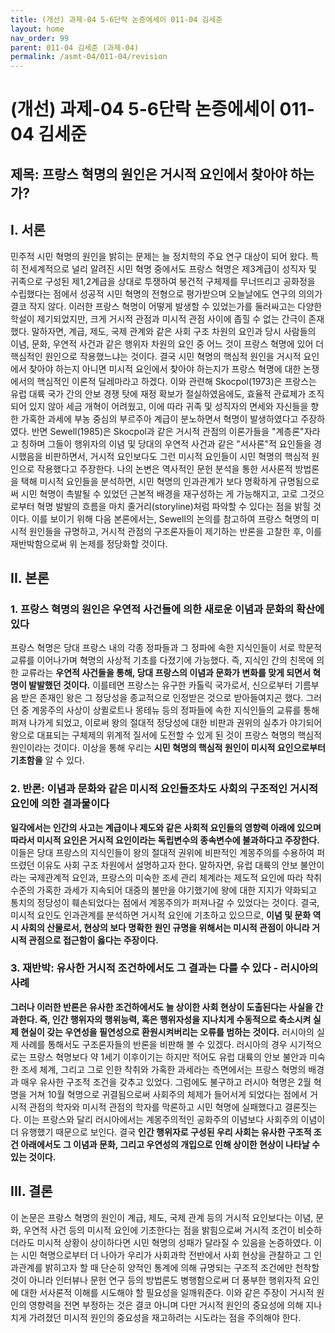 ```yaml
---
title: (개선) 과제-04 5-6단락 논증에세이 011-04 김세준
layout: home
nav_order: 99
parent: 011-04 김세준 (과제-04)
permalink: /asmt-04/011-04/revision
---
```


# (개선) 과제-04 5-6단락 논증에세이 011-04 김세준 

## 제목: 프랑스 혁명의 원인은 거시적 요인에서 찾아야 하는가?

## I. 서론

민주적 시민 혁명의 원인을 밝히는 문제는 늘 정치학의 주요 연구 대상이 되어 왔다. 특히 전세계적으로 널리 알려진 시민 혁명 중에서도 프랑스 혁명은 제3계급이 성직자 및 귀족으로 구성된 제1,2계급을 상대로 투쟁하여 봉건적 구체제를 무너뜨리고 공화정을 수립했다는 점에서 성공적 시민 혁명의 전형으로 평가받으며 오늘날에도 연구의 의의가 결코 작지 않다. 이러한 프랑스 혁명이 어떻게 발생할 수 있었는가를 둘러싸고는 다양한 학설이 제기되었지만, 크게 거시적 관점과 미시적 관점 사이에 좁힐 수 없는 간극이 존재했다. 말하자면, 계급, 제도, 국제 관계와 같은 사회 구조 차원의 요인과 당시 사람들의 이념, 문화, 우연적 사건과 같은 행위자 차원의 요인 중 어느 것이 프랑스 혁명에 있어 더 핵심적인 원인으로 작용했느냐는 것이다. 결국 시민 혁명의 핵심적 원인을 거시적 요인에서 찾아야 하는지 아니면 미시적 요인에서 찾아야 하는지가 프랑스 혁명에 대한 논쟁에서의 핵심적인 이론적 딜레마라고 하겠다. 이와 관련해 Skocpol(1973)은 프랑스는 유럽 대륙 국가 간의 안보 경쟁 탓에 재정 확보가 절실하였음에도, 효율적 관료제가 조직되어 있지 않아 세금 개혁이 어려웠고, 이에 따라 귀족 및 성직자의 면세와 자신들을 향한 가혹한 과세에 부농 중심의 부르주아 계급이 분노하면서 혁명이 발생하였다고 주장하였다. 반면 Sewell(1985)은 Skocpol과 같은 거시적 관점의 이론가들을 "계층론"자라고 칭하며 그들이 행위자의 이념 및 당대의 우연적 사건과 같은 "서사론"적 요인들을 경시했음을 비판하면서, 거시적 요인보다도 그런 미시적 요인들이 시민 혁명의 핵심적 원인으로 작용했다고 주장한다. 나의 논변은 역사적인 문헌 분석을 통한 서사론적 방법론을 택해 미시적 요인들을 분석하면, 시민 혁명의 인과관계가 보다 명확하게 규명됨으로써 시민 혁명이 촉발될 수 있었던 근본적 배경을 재구성하는 게 가능해지고, 고로 그것으로부터 혁명 발발의 흐름을 마치 줄거리(storyline)처럼 파악할 수 있다는 점을 밝힐 것이다. 이를 보이기 위해 다음 본론에서는, Sewell의 논의를 참고하여 프랑스 혁명의 미시적 원인들을 규명하고, 거시적 관점의 구조론자들이 제기하는 반론을 고찰한 후, 이를 재반박함으로써 위 논제를 정당화할 것이다.

## II. 본론

### 1. 프랑스 혁명의 원인은 우연적 사건들에 의한 새로운 이념과 문화의 확산에 있다

프랑스 혁명은 당대 프랑스 내의 각종 정파들과 그 정파에 속한 지식인들이 서로 학문적 교류를 이어나가며 혁명의 사상적 기초를 다졌기에 가능했다. 즉, 지식인 간의 친목에 의한 교류라는 **우연적 사건들을 통해, 당대 프랑스의 이념과 문화가 변화를 맞게 되면서 혁명이 발발했던 것이다.** 이를테면 프랑스는 유구한 카톨릭 국가로서, 신으로부터 기름부음 받은 존재인 왕은 그 정당성을 종교적으로 인정받은 것으로 받아들여지곤 했다. 그러던 중 계몽주의 사상이 상퀼로트나 몽테뉴 등의 정파들에 속한 지식인들의 교류를 통해 퍼져 나가게 되었고, 이로써 왕의 절대적 정당성에 대한 비판과 권위의 실추가 야기되어 왕으로 대표되는 구체제의 위계적 질서에 도전할 수 있게 된 것이 프랑스 혁명의 핵심적 원인이라는 것이다. 이상을 통해 우리는 **시민 혁명의 핵심적 원인이 미시적 요인으로부터 기초함을** 알 수 있다.

### 2. 반론: 이념과 문화와 같은 미시적 요인들조차도 사회의 구조적인 거시적 요인에 의한 결과물이다

**일각에서는 인간의 사고는 계급이나 제도와 같은 사회적 요인들의 영향력 아래에 있으며 따라서 미시적 요인은 거시적 요인이라는 독립변수의 종속변수에 불과하다고 주장한다.** 이들은 당대 프랑스의 지식인들이 왕의 절대적 권위에 비판적인 계몽주의를 수용하여 퍼뜨렸던 이유도 사회 구조 차원에서 설명하고자 한다. 말하자면, 유럽 대륙의 안보 불안이라는 국제관계적 요인과, 프랑스의 미숙한 조세 관리 체계라는 제도적 요인에 따라 착취 수준의 가혹한 과세가 지속되어 대중의 불만을 야기했기에 왕에 대한 지지가 약화되고 통치의 정당성이 훼손되었다는 점에서 계몽주의가 퍼져나갈 수 있었다는 것이다. 결국, 미시적 요인도 인과관계를 분석하면 거시적 요인에 기초하고 있으므로, **이념 및 문화 역시 사회의 산물로서, 현상의 보다 명확한 원인 규명을 위해서는 미시적 관점이 아니라 거시적 관점으로 접근함이 옳다는 주장이다.**

### 3. 재반박: 유사한 거시적 조건하에서도 그 결과는 다를 수 있다 - 러시아의 사례

**그러나 이러한 반론은 유사한 조건하에서도 늘 상이한 사회 현상이 도출된다는 사실을 간과한다. 즉, 인간 행위자의 행위능력, 혹은 행위자성을 지나치게 수동적으로 축소시켜 실제 현실이 갖는 우연성을 필연성으로 환원시켜버리는 오류를 범하는 것이다.** 러시아의 실제 사례를 통해서도 구조론자들의 반론을 비판해 볼 수 있겠다. 러시아의 경우 시기적으로는 프랑스 혁명보다 약 1세기 이후이기는 하지만 적어도 유럽 대륙의 안보 불안과 미숙한 조세 체계, 그리고 그로 인한 착취와 가혹한 과세라는 측면에서는 프랑스 혁명의 배경과 매우 유사한 구조적 조건을 갖추고 있었다. 그럼에도 불구하고 러시아 혁명은 2월 혁명을 거쳐 10월 혁명으로 귀결됨으로써 사회주의 체제가 들어서게 되었다는 점에서 거시적 관점의 학자와 미시적 관점의 학자를 막론하고 시민 혁명에 실패했다고 결론짓는다. 이는 프랑스와 달리 러시아에서는 계몽주의적인 공화주의 이념보다 사회주의 이념이 더 유행했기 때문으로 보인다. 결국 **인간 행위자로 구성된 우리 사회는 유사한 구조적 조건 아래에서도 그 이념과 문화, 그리고 우연성의 개입으로 인해 상이한 현상이 나타날 수 있는 것이다.**

## III. 결론

이 논문은 프랑스 혁명의 원인이 계급, 제도, 국제 관계 등의 거시적 요인보다는 이념, 문화, 우연적 사건 등의 미시적 요인에 기초한다는 점을 밝힘으로써 거시적 조건이 비슷하더라도 미시적 상황이 상이하다면 시민 혁명의 성패가 달라질 수 있음을 논증하였다. 이는 시민 혁명으로부터 더 나아가 우리가 사회과학 전반에서 사회 현상을 관찰하고 그 인과관계를 밝히고자 할 때 단순히 양적인 통계에 의해 규명되는 구조적 조건에만 천착할 것이 아니라 인터뷰나 문헌 연구 등의 방법론도 병행함으로써 더 풍부한 행위자적 요인에 대한 서사론적 이해를 시도해야 할 필요성을 일깨워준다. 이와 같은 주장이 거시적 원인의 영향력을 전면 부정하는 것은 결코 아니며 다만 거시적 원인의 중요성에 의해 지나치게 가려졌던 미시적 원인의 중요성을 재고하려는 시도라는 점을 주의해야 한다.